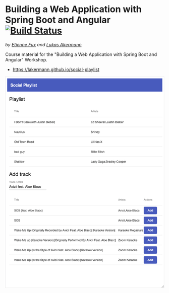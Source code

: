 # Building a Web Application with Spring Boot and Angular [![Build Status](https://travis-ci.org/lakermann/social-playlist.svg?branch=master)](https://travis-ci.org/lakermann/social-playlist)

_by [Etienne Fux](http://github.com/efux) and [Lukas Akermann](https://github.com/lakermann)_

Course material for the "Building a Web Application with Spring Boot and Angular" Workshop.

* <https://lakermann.github.io/social-playlist>

![Screenshot](./social-playlist.png)
